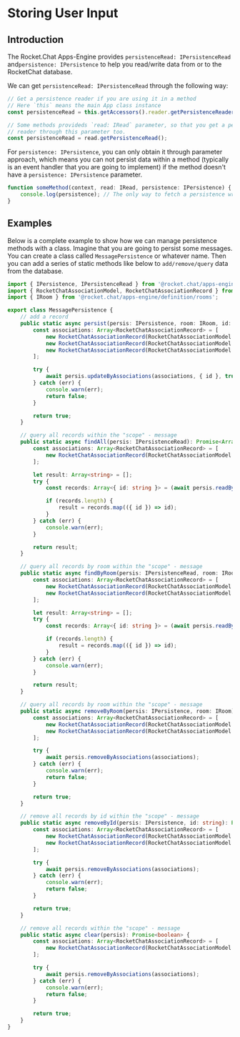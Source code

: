 # Storing User Input

## Introduction

The Rocket.Chat Apps-Engine provides `persistenceRead: IPersistenceRead` and`persistence: IPersistence` to help you read/write data from or to the RocketChat database.

We can get `persistenceRead: IPersistenceRead` through the following way:

```typescript
// Get a persistence reader if you are using it in a method
// Here `this` means the main App class instance
const persistenceRead = this.getAccessors().reader.getPersistenceReader();

// Some methods provideds `read: IRead` parameter, so that you get a persistence
// reader through this parameter too.
const persistenceRead = read.getPersistenceRead();
```

For `persistence: IPersistence`, you can only obtain it through parameter approach, which means you can not persist data within a method \(typically is an event handler that you are going to implement\) if the method doesn't have a `persistence: IPersistence` parameter.

```typescript
function someMethod(context, read: IRead, persistence: IPersistence) {
    console.log(persistence); // The only way to fetch a persistence writer object
}
```

## Examples

Below is a complete example to show how we can manage persistence methods with a class. Imagine that you are going to persist some messages. You can create a class called `MessagePersistence` or whatever name. Then you can add a series of static methods like below to `add/remove/query` data from the database.

```typescript
import { IPersistence, IPersistenceRead } from '@rocket.chat/apps-engine/definition/accessors';
import { RocketChatAssociationModel, RocketChatAssociationRecord } from '@rocket.chat/apps-engine/definition/metadata';
import { IRoom } from '@rocket.chat/apps-engine/definition/rooms';

export class MessagePersistence {
    // add a record
    public static async persist(persis: IPersistence, room: IRoom, id: string): Promise<boolean> {
        const associations: Array<RocketChatAssociationRecord> = [
            new RocketChatAssociationRecord(RocketChatAssociationModel.MISC, 'message'), 
            new RocketChatAssociationRecord(RocketChatAssociationModel.ROOM, room.id),
            new RocketChatAssociationRecord(RocketChatAssociationModel.MISC, id),
        ];

        try {
            await persis.updateByAssociations(associations, { id }, true);
        } catch (err) {
            console.warn(err);
            return false;
        }

        return true;
    }

    // query all records within the "scope" - message
    public static async findAll(persis: IPersistenceRead): Promise<Array<string>> {
        const associations: Array<RocketChatAssociationRecord> = [
            new RocketChatAssociationRecord(RocketChatAssociationModel.MISC, 'message'),
        ];

        let result: Array<string> = [];
        try {
            const records: Array<{ id: string }> = (await persis.readByAssociations(associations)) as Array<{ id: string }>;

            if (records.length) {
                result = records.map(({ id }) => id);
            }
        } catch (err) {
            console.warn(err);
        }

        return result;
    }

    // query all records by room within the "scope" - message
    public static async findByRoom(persis: IPersistenceRead, room: IRoom): Promise<Array<string>> {
        const associations: Array<RocketChatAssociationRecord> = [
            new RocketChatAssociationRecord(RocketChatAssociationModel.MISC, 'message'),
            new RocketChatAssociationRecord(RocketChatAssociationModel.ROOM, room.id),
        ];

        let result: Array<string> = [];
        try {
            const records: Array<{ id: string }> = (await persis.readByAssociations(associations)) as Array<{ id: string }>;

            if (records.length) {
                result = records.map(({ id }) => id);
            }
        } catch (err) {
            console.warn(err);
        }

        return result;
    }

    // query all records by room within the "scope" - message
    public static async removeByRoom(persis: IPersistence, room: IRoom): Promise<boolean> {
        const associations: Array<RocketChatAssociationRecord> = [
            new RocketChatAssociationRecord(RocketChatAssociationModel.MISC, 'message'),
            new RocketChatAssociationRecord(RocketChatAssociationModel.ROOM, room.id),
        ];

        try {
            await persis.removeByAssociations(associations);
        } catch (err) {
            console.warn(err);
            return false;
        }

        return true;
    }

    // remove all records by id within the "scope" - message
    public static async removeById(persis: IPersistence, id: string): Promise<boolean> {
        const associations: Array<RocketChatAssociationRecord> = [
            new RocketChatAssociationRecord(RocketChatAssociationModel.MISC, 'message'),
            new RocketChatAssociationRecord(RocketChatAssociationModel.MISC, id),
        ];

        try {
            await persis.removeByAssociations(associations);
        } catch (err) {
            console.warn(err);
            return false;
        }

        return true;
    }

    // remove all records within the "scope" - message
    public static async clear(persis): Promise<boolean> {
        const associations: Array<RocketChatAssociationRecord> = [
            new RocketChatAssociationRecord(RocketChatAssociationModel.MISC, 'message'),
        ];

        try {
            await persis.removeByAssociations(associations);
        } catch (err) {
            console.warn(err);
            return false;
        }

        return true;
    }
}
```

